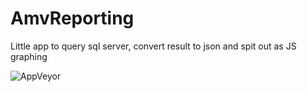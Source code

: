 AmvReporting
============

Little app to query sql server, convert result to json and spit out as JS graphing

![AppVeyor](https://ci.appveyor.com/api/projects/status/prwj2t53f4ei89rg)